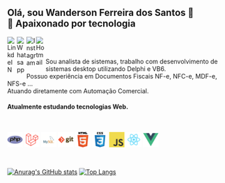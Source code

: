## Olá, sou Wanderson Ferreira dos Santos 👋 <br/>💖 Apaixonado por tecnologia

<a target="_blank" href="https://www.linkedin.com/in/wanderson-ferreira-3233882b/">
  <img align="left" alt="LinkdeIN" width="22px" src="https://cdn.jsdelivr.net/npm/simple-icons@v3/icons/linkedin.svg" />
</a>
<a target="_blank" href="https://api.whatsapp.com/send?phone=5566996983755">
  <img align="left" alt="Whatsapp" width="22px" src="https://cdn.jsdelivr.net/npm/simple-icons@v3/icons/whatsapp.svg" />
</a>
<a target="_blank" href="https://www.instagram.com/wand4rson.santos/">
  <img align="left" alt="Instagram" width="22px" src="https://cdn.jsdelivr.net/npm/simple-icons@v3/icons/instagram.svg" />
</a>
<a target="_blank" href="mailto:wanderson_contabilista@hotmail.com">
  <img align="left" alt="Hotmail" width="22px" src="https://cdn.jsdelivr.net/npm/simple-icons@v3/icons/gmail.svg" />
</a>


<br/><br/>

Sou analista de sistemas, trabalho com desenvolvimento de sistemas desktop utilizando Delphi e VB6.<br/>
Possuo experiência em Documentos Fiscais NF-e, NFC-e, MDF-e, NFS-e ...<br/>
Atuando diretamente com Automação Comercial.

#### Atualmente estudando tecnologias Web.
<br/>

<code><img height="35" src="https://raw.githubusercontent.com/github/explore/80688e429a7d4ef2fca1e82350fe8e3517d3494d/topics/php/php.png"></code>
<code><img height="35" src="https://raw.githubusercontent.com/github/explore/80688e429a7d4ef2fca1e82350fe8e3517d3494d/topics/laravel/laravel.png"></code>
<code><img height="35" src="https://raw.githubusercontent.com/github/explore/80688e429a7d4ef2fca1e82350fe8e3517d3494d/topics/mysql/mysql.png"></code>
<code><img height="35" src="https://raw.githubusercontent.com/github/explore/80688e429a7d4ef2fca1e82350fe8e3517d3494d/topics/git/git.png"></code>
<code><img height="35" src="https://raw.githubusercontent.com/github/explore/80688e429a7d4ef2fca1e82350fe8e3517d3494d/topics/html/html.png"></code>
<code><img height="35" src="https://raw.githubusercontent.com/github/explore/80688e429a7d4ef2fca1e82350fe8e3517d3494d/topics/css/css.png"></code>
<code><img height="35" src="https://raw.githubusercontent.com/github/explore/80688e429a7d4ef2fca1e82350fe8e3517d3494d/topics/javascript/javascript.png"></code>
<code><img height="35" src="https://raw.githubusercontent.com/github/explore/80688e429a7d4ef2fca1e82350fe8e3517d3494d/topics/react/react.png"></code>
<code><img height="35" src="https://raw.githubusercontent.com/github/explore/80688e429a7d4ef2fca1e82350fe8e3517d3494d/topics/vue/vue.png"></code>

<br/>

[![Anurag's GitHub stats](https://github-readme-stats.vercel.app/api?username=wand4rson&show_icons=true&theme=dracula)](https://github.com/wand4rson/github-readme-stats)
[![Top Langs](https://github-readme-stats.vercel.app/api/top-langs/?username=wand4rson&layout=compact&theme=dracula)](https://github.com/wand4rson/github-readme-stats)
